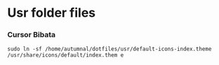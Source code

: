 # Usr folder files

### Cursor Bibata
`sudo ln -sf /home/autumnal/dotfiles/usr/default-icons-index.theme /usr/share/icons/default/index.them
e`
